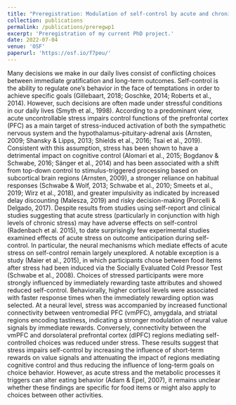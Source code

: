 ```yaml
---
title: "Preregistration: Modulation of self-control by acute and chronic stress"
collection: publications
permalink: /publications/preregwp1
excerpt: 'Preregistration of my current PhD project.'
date: 2022-07-04
venue: 'OSF'
paperurl: 'https://osf.io/f7peu/'
---
```

Many decisions we make in our daily lives consist of conflicting choices between immediate gratification and long-term outcomes. Self-control is the ability to regulate one’s behavior in the face of temptations in order to achieve specific goals (Gillebaart, 2018; Goschke, 2014; Roberts et al., 2014). However, such decisions are often made under stressful conditions in our daily lives (Smyth et al., 1998). According to a predominant view, acute uncontrollable stress impairs control functions of the prefrontal cortex (PFC) as a main target of stress-induced activation of both the sympathetic nervous system and the hypothalamus-pituitary-adrenal axis (Arnsten, 2009; Shansky & Lipps, 2013; Shields et al., 2016; Tsai et al., 2019). Consistent with this assumption, stress has been shown to have a detrimental impact on cognitive control (Alomari et al., 2015; Bogdanov & Schwabe, 2016; Sänger et al., 2014) and has been associated with a shift from top-down control to stimulus-triggered processing based on subcortical brain regions (Arnsten, 2009), a stronger reliance on habitual responses (Schwabe & Wolf, 2013; Schwabe et al., 2010; Smeets et al., 2019; Wirz et al., 2018), and greater impulsivity as indicated by increased delay discounting (Malesza, 2019) and risky decision-making (Porcelli & Delgado, 2017).
Despite results from studies using self-report and clinical studies suggesting that acute stress (particularly in conjunction with high levels of chronic stress) may have adverse effects on self-control (Radenbach et al. 2015), to date surprisingly few experimental studies examined effects of acute stress on outcome anticipation during self-control. In particular, the neural mechanisms which mediate effects of acute stress on self-control remain largely unexplored. A notable exception is a study (Maier et al., 2015), in which participants chose between food items after stress had been induced via the Socially Evaluated Cold Pressor Test (Schwabe et al., 2008). Choices of stressed participants were more strongly influenced by immediately rewarding taste attributes and showed reduced self-control. Behaviorally, higher cortisol levels were associated with faster response times when the immediately rewarding option was selected. At a neural level, stress was accompanied by increased functional connectivity between ventromedial PFC (vmPFC), amygdala, and striatal regions encoding tastiness, indicating a stronger modulation of neural value signals by immediate rewards. Conversely, connectivity between the vmPFC and dorsolateral prefrontal cortex (dlPFC) regions mediating self-controlled choices was reduced under stress. These results suggest that stress impairs self-control by increasing the influence of short-term rewards on value signals and attenuating the impact of regions mediating cognitive control and thus reducing the influence of long-term goals on choice behavior. However, as acute stress and the metabolic processes it triggers can alter eating behavior (Adam & Epel, 2007), it remains unclear whether these findings are specific for food items or might also apply to choices between other activities.

